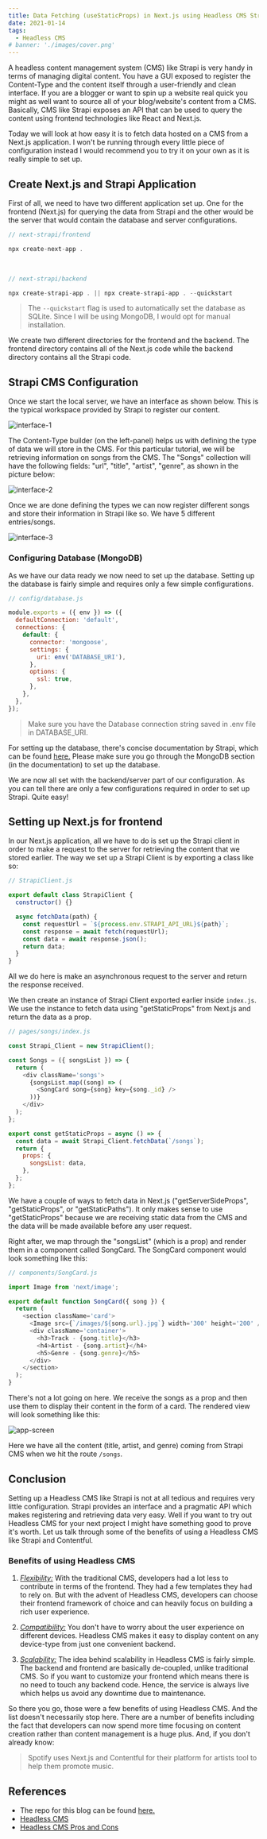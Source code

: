 ```yaml
---
title: Data Fetching (useStaticProps) in Next.js using Headless CMS Strapi.
date: 2021-01-14
tags:
  - Headless CMS
# banner: './images/cover.png'
---
```


A headless content management system (CMS) like Strapi is very handy in terms of managing digital content. You have a GUI exposed to register the Content-Type and the content itself through a user-friendly and clean interface. If you are a blogger or want to spin up a website real quick you might as well want to source all of your blog/website's content from a CMS. Basically, CMS like Strapi exposes an API that can be used to query the content using frontend technologies like React and Next.js.

Today we will look at how easy it is to fetch data hosted on a CMS from a Next.js application. I won't be running through every little piece of configuration instead I would recommend you to try it on your own as it is really simple to set up.

## Create Next.js and Strapi Application

First of all, we need to have two different application set up. One for the frontend (Next.js) for querying the data from Strapi and the other would be the server that would contain the database and server configurations.

```js
// next-strapi/frontend

npx create-next-app .
```

<br/>

```js
// next-strapi/backend

npx create-strapi-app . || npx create-strapi-app . --quickstart
```

> The `--quickstart` flag is used to automatically set the database as SQLite. Since I will be using MongoDB, I would opt for manual installation.

We create two different directories for the frontend and the backend. The frontend directory contains all of the Next.js code while the backend directory contains all the Strapi code.

## Strapi CMS Configuration

Once we start the local server, we have an interface as shown below. This is the typical workspace provided by Strapi to register our content.

<div className="Image__Small">
  <img src="./images/1.png" alt="interface-1" />
</div>

The Content-Type builder (on the left-panel) helps us with defining the type of data we will store in the CMS. For this particular tutorial, we will be retrieving information on songs from the CMS. The "Songs" collection will have the following fields: "url", "title", "artist", "genre", as shown in the picture below:

<div className="Image__Small">
  <img src="./images/2.png" alt="interface-2" />
</div>

Once we are done defining the types we can now register different songs and store their information in Strapi like so. We have 5 different entries/songs.

<div className="Image__Small">
  <img src="./images/3.png" alt="interface-3" />
</div>

### Configuring Database (MongoDB)

As we have our data ready we now need to set up the database. Setting up the database is fairly simple and requires only a few simple configurations.

```js {7}
// config/database.js

module.exports = ({ env }) => ({
  defaultConnection: 'default',
  connections: {
    default: {
      connector: 'mongoose',
      settings: {
        uri: env('DATABASE_URI'),
      },
      options: {
        ssl: true,
      },
    },
  },
});
```

> Make sure you have the Database connection string saved in .env file in DATABASE_URI.

For setting up the database, there's concise documentation by Strapi, which can be found [here.](https://strapi.io/documentation/developer-docs/latest/guides/databases.html) Please make sure you go through the MongoDB section (in the documentation) to set up the database.

We are now all set with the backend/server part of our configuration. As you can tell there are only a few configurations required in order to set up Strapi. Quite easy!

## Setting up Next.js for frontend

In our Next.js application, all we have to do is set up the Strapi client in order to make a request to the server for retrieving the content that we stored earlier. The way we set up a Strapi Client is by exporting a class like so:

```js
// StrapiClient.js

export default class StrapiClient {
  constructor() {}

  async fetchData(path) {
    const requestUrl = `${process.env.STRAPI_API_URL}${path}`;
    const response = await fetch(requestUrl);
    const data = await response.json();
    return data;
  }
}
```

All we do here is make an asynchronous request to the server and return the response received.

We then create an instance of Strapi Client exported earlier inside `index.js`. We use the instance to fetch data using "getStaticProps" from Next.js and return the data as a prop.

```js
// pages/songs/index.js

const Strapi_Client = new StrapiClient();

const Songs = ({ songsList }) => {
  return (
    <div className='songs'>
      {songsList.map((song) => (
        <SongCard song={song} key={song._id} />
      ))}
    </div>
  );
};

export const getStaticProps = async () => {
  const data = await Strapi_Client.fetchData(`/songs`);
  return {
    props: {
      songsList: data,
    },
  };
};
```

We have a couple of ways to fetch data in Next.js ("getServerSideProps", "getStaticProps", or "getStaticPaths"). It only makes sense to use "getStaticProps" because we are receiving static data from the CMS and the data will be made available before any user request.

Right after, we map through the "songsList" (which is a prop) and render them in a component called SongCard. The SongCard component would look something like this:

```js
// components/SongCard.js

import Image from 'next/image';

export default function SongCard({ song }) {
  return (
    <section className='card'>
      <Image src={`/images/${song.url}.jpg`} width='300' height='200' />
      <div className='container'>
        <h3>Track - {song.title}</h3>
        <h4>Artist - {song.artist}</h4>
        <h5>Genre - {song.genre}</h5>
      </div>
    </section>
  );
}
```

There's not a lot going on here. We receive the songs as a prop and then use them to display their content in the form of a card. The rendered view will look something like this:

<div className="Image__Medium">
  <img src="./images/app-screen.png" alt="app-screen" />
</div>

Here we have all the content (title, artist, and genre) coming from Strapi CMS when we hit the route `/songs`.

## Conclusion

Setting up a Headless CMS like Strapi is not at all tedious and requires very little configuration. Strapi provides an interface and a pragmatic API which makes registering and retrieving data very easy. Well if you want to try out Headless CMS for your next project I might have something good to prove it's worth. Let us talk through some of the benefits of using a Headless CMS like Strapi and Contentful.

### Benefits of using Headless CMS

1. <u><i>Flexibility:</i></u> With the traditional CMS, developers had a lot less to contribute in terms of the frontend. They had a few templates they had to rely on. But with the advent of Headless CMS, developers can choose their frontend framework of choice and can heavily focus on building a rich user experience.

2. <u><i>Compatibility:</i></u> You don't have to worry about the user experience on different devices. Headless CMS makes it easy to display content on any device-type from just one convenient backend.

3. <u><i>Scalability:</i></u> The idea behind scalability in Headless CMS is fairly simple. The backend and frontend are basically de-coupled, unlike traditional CMS. So if you want to customize your frontend which means there is no need to touch any backend code. Hence, the service is always live which helps us avoid any downtime due to maintenance.

So there you go, those were a few benefits of using Headless CMS. And the list doesn't necessarily stop here. There are a number of benefits including the fact that developers can now spend more time focusing on content creation rather than content management is a huge plus. And, if you don't already know:

> Spotify uses Next.js and Contentful for their platform for artists tool to help them promote music.

## References

- The repo for this blog can be found [here.](https://github.com/Boro23-wq/Next.js-Strapi-CMS)
- [Headless CMS](https://www.keycdn.com/blog/headless-cms)
- [Headless CMS Pros and Cons](https://www.softkraft.co/headless-cms-pros-cons/)
